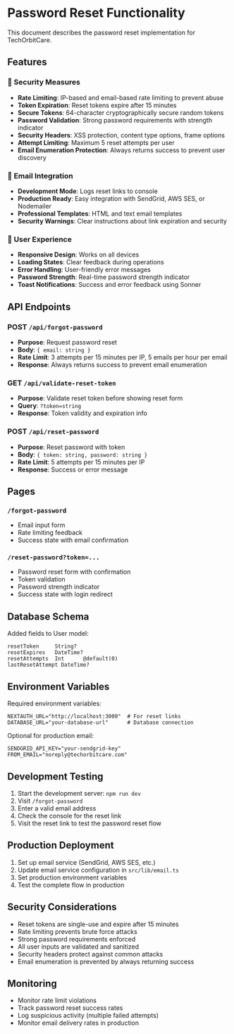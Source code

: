 # Password Reset Functionality

This document describes the password reset implementation for TechOrbitCare.

## Features

### 🔐 Security Measures
- **Rate Limiting**: IP-based and email-based rate limiting to prevent abuse
- **Token Expiration**: Reset tokens expire after 15 minutes
- **Secure Tokens**: 64-character cryptographically secure random tokens
- **Password Validation**: Strong password requirements with strength indicator
- **Security Headers**: XSS protection, content type options, frame options
- **Attempt Limiting**: Maximum 5 reset attempts per user
- **Email Enumeration Protection**: Always returns success to prevent user discovery

### 📧 Email Integration
- **Development Mode**: Logs reset links to console
- **Production Ready**: Easy integration with SendGrid, AWS SES, or Nodemailer
- **Professional Templates**: HTML and text email templates
- **Security Warnings**: Clear instructions about link expiration and security

### 🎨 User Experience
- **Responsive Design**: Works on all devices
- **Loading States**: Clear feedback during operations
- **Error Handling**: User-friendly error messages
- **Password Strength**: Real-time password strength indicator
- **Toast Notifications**: Success and error feedback using Sonner

## API Endpoints

### POST `/api/forgot-password`
- **Purpose**: Request password reset
- **Body**: `{ email: string }`
- **Rate Limit**: 3 attempts per 15 minutes per IP, 5 emails per hour per email
- **Response**: Always returns success to prevent email enumeration

### GET `/api/validate-reset-token`
- **Purpose**: Validate reset token before showing reset form
- **Query**: `?token=string`
- **Response**: Token validity and expiration info

### POST `/api/reset-password`
- **Purpose**: Reset password with token
- **Body**: `{ token: string, password: string }`
- **Rate Limit**: 5 attempts per 15 minutes per IP
- **Response**: Success or error message

## Pages

### `/forgot-password`
- Email input form
- Rate limiting feedback
- Success state with email confirmation

### `/reset-password?token=...`
- Password reset form with confirmation
- Token validation
- Password strength indicator
- Success state with login redirect

## Database Schema

Added fields to User model:
```prisma
resetToken     String?
resetExpires   DateTime?
resetAttempts  Int      @default(0)
lastResetAttempt DateTime?
```

## Environment Variables

Required environment variables:
```env
NEXTAUTH_URL="http://localhost:3000"  # For reset links
DATABASE_URL="your-database-url"      # Database connection
```

Optional for production email:
```env
SENDGRID_API_KEY="your-sendgrid-key"
FROM_EMAIL="noreply@techorbitcare.com"
```

## Development Testing

1. Start the development server: `npm run dev`
2. Visit `/forgot-password`
3. Enter a valid email address
4. Check the console for the reset link
5. Visit the reset link to test the password reset flow

## Production Deployment

1. Set up email service (SendGrid, AWS SES, etc.)
2. Update email service configuration in `src/lib/email.ts`
3. Set production environment variables
4. Test the complete flow in production

## Security Considerations

- Reset tokens are single-use and expire after 15 minutes
- Rate limiting prevents brute force attacks
- Strong password requirements enforced
- All user inputs are validated and sanitized
- Security headers protect against common attacks
- Email enumeration is prevented by always returning success

## Monitoring

- Monitor rate limit violations
- Track password reset success rates
- Log suspicious activity (multiple failed attempts)
- Monitor email delivery rates in production
